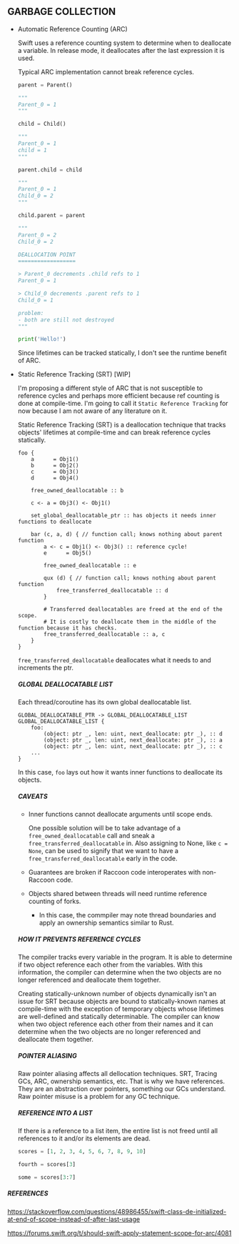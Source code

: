 

## GARBAGE COLLECTION

- Automatic Reference Counting (ARC)

    Swift uses a reference counting system to determine when to deallocate a variable. In release mode, it deallocates after the last expression it is used.

    Typical ARC implementation cannot break reference cycles.

    ```py
    parent = Parent()

    """
    Parent_0 = 1
    """

    child = Child()

    """
    Parent_0 = 1
    child = 1
    """

    parent.child = child

    """
    Parent_0 = 1
    Child_0 = 2
    """

    child.parent = parent

    """
    Parent_0 = 2
    Child_0 = 2

    DEALLOCATION POINT
    ==================

    > Parent_0 decrements .child refs to 1
    Parent_0 = 1

    > Child_0 decrements .parent refs to 1
    Child_0 = 1

    problem:
    - both are still not destroyed
    """

    print('Hello!')
    ```

    Since lifetimes can be tracked statically, I don't see the runtime benefit of ARC.

- Static Reference Tracking (SRT) [WIP]

    I'm proposing a different style of ARC that is not susceptible to reference cycles and perhaps more efficient because ref counting is done at compile-time. I'm going to call it `Static Reference Tracking` for now because I am not aware of any literature on it.

    Static Reference Tracking (SRT) is a deallocation technique that tracks objects' lifetimes at compile-time and can break reference cycles statically.

    ```
    foo {
        a      = Obj1()
        b      = Obj2()
        c      = Obj3()
        d      = Obj4()

        free_owned_deallocatable :: b

        c <- a = Obj3() <- Obj1()

        set_global_deallocatable_ptr :: has objects it needs inner functions to deallocate

        bar (c, a, d) { // function call; knows nothing about parent function
            a <- c = Obj1() <- Obj3() :: reference cycle!
            e      = Obj5()

            free_owned_deallocatable :: e

            qux (d) { // function call; knows nothing about parent function
                free_transferred_deallocatable :: d
            }

            # Transferred deallocatables are freed at the end of the scope.
            # It is costly to deallocate them in the middle of the function because it has checks.
            free_transferred_deallocatable :: a, c
        }
    }
    ```

    `free_transferred_deallocatable` deallocates what it needs to and increments the ptr.

    ##### GLOBAL DEALLOCATABLE LIST

    Each thread/coroutine has its own global deallocatable list.

    ```
    GLOBAL_DEALLOCATABLE_PTR -> GLOBAL_DEALLOCATABLE_LIST
    GLOBAL_DEALLOCATABLE_LIST {
        foo:
            (object: ptr _, len: uint, next_deallocate: ptr _), :: d
            (object: ptr _, len: uint, next_deallocate: ptr _), :: a
            (object: ptr _, len: uint, next_deallocate: ptr _), :: c
        ...
    }
    ```

    In this case, `foo` lays out how it wants inner functions to deallocate its objects.

    ##### CAVEATS
    - Inner functions cannot deallocate arguments until scope ends.

        One possible solution will be to take advantage of a `free_owned_deallocatable` call and sneak a `free_transferred_deallocatable` in.
        Also assigning to None, like `c = None`, can be used to signify that we want to have a `free_transferred_deallocatable` early in the code.

    - Guarantees are broken if Raccoon code interoperates with non-Raccoon code.

    - Objects shared between threads will need runtime reference counting of forks.

        - In this case, the commpiler may note thread boundaries and apply an ownership semantics similar to Rust.


    ##### HOW IT PREVENTS REFERENCE CYCLES

    The compiler tracks every variable in the program. It is able to determine if two object reference each other from the variables.
    With this information, the compiler can determine when the two objects are no longer referenced and deallocate them together.

    Creating statically-unknown number of objects dynamically isn't an issue for SRT because objects are bound to statically-known names at compile-time with the exception of temporary objects whose lifetimes are well-defined and statically determinable. The compiler can know when two object reference each other from their names and it can determine when the two objects are no longer referenced and deallocate them together.

    ##### POINTER ALIASING

    Raw pointer aliasing affects all dellocation techniques. SRT, Tracing GCs, ARC, ownership semantics, etc. That is why we have references. They are an abstraction over pointers, something our GCs understand. Raw pointer misuse is a problem for any GC technique.

    ##### REFERENCE INTO A LIST

    If there is a reference to a list item, the entire list is not freed until all references to it and/or its elements are dead.

    ```py
    scores = [1, 2, 3, 4, 5, 6, 7, 8, 9, 10]

    fourth = scores[3]

    some = scores[3:7]
    ```


##### REFERENCES

https://stackoverflow.com/questions/48986455/swift-class-de-initialized-at-end-of-scope-instead-of-after-last-usage

https://forums.swift.org/t/should-swift-apply-statement-scope-for-arc/4081

